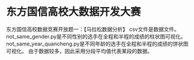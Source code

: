 # 东方国信高校大数据开发大赛

东方国信高校数据竞赛开放题一：【马拉松数据分析】
csv文件是数据文件。
not_same_gender.py是不同性别的选手在全程和半程的成绩的柱状图可视化。
not_same_year_quancheng.py是不同年龄的选手在全程和半程的成绩的饼状图可视化。
由于数据较多，因此采用分段平均值代表某段的数据。
